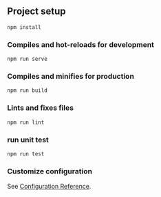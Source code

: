 ## Project setup
```
npm install
```

### Compiles and hot-reloads for development
```
npm run serve
```

### Compiles and minifies for production
```
npm run build
```

### Lints and fixes files
```
npm run lint
```

### run unit test
```
npm run test
```

### Customize configuration
See [Configuration Reference](https://cli.vuejs.org/config/).
